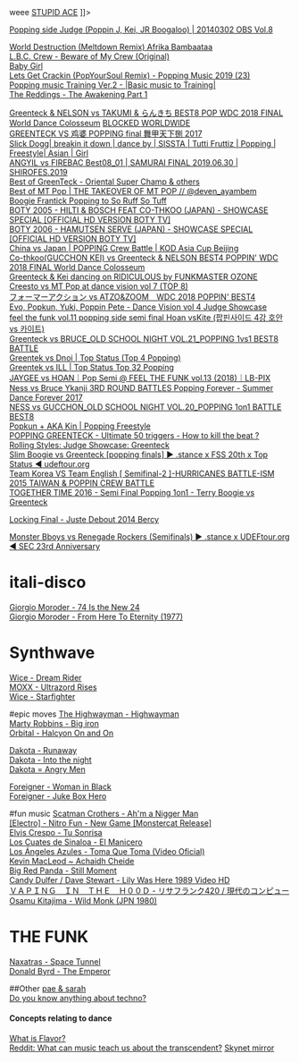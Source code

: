 <![CDATA[
test tags <b>weee</b> <a href="https://www.stupid.com"> STUPID ACE</a>
]]>


[Popping side Judge (Poppin J, Kei, JR Boogaloo) | 20140302 OBS Vol.8](https://www.youtube.com/watch?v=uPH8v8uMG-I)  

[World Destruction (Meltdown Remix) Afrika Bambaataa](https://www.youtube.com/watch?v=aAvlWIyHxJ4)  
[L.B.C. Crew - Beware of My Crew (Original)](https://www.youtube.com/watch?v=xqOdsYhJskA)  
[Baby Girl](https://www.youtube.com/watch?v=yvM0dHq3Pds)  
[Lets Get Crackin (PopYourSoul Remix) - Popping Music 2019 (23)](https://www.youtube.com/watch?v=SjRwoBAg050)  
[Popping music Training Ver.2 - |Basic music to Training|](https://www.youtube.com/watch?v=U148JATauGA)  
[The Reddings - The Awakening Part 1](https://www.youtube.com/watch?v=eGGFbRqsDrQ)  

[Greenteck & NELSON vs TAKUMI & らんきち BEST8 POP WDC 2018 FINAL World Dance Colosseum](https://www.youtube.com/watch?v=Z3Kq4tAQrkc)  [BLOCKED WORLDWIDE](http://polsy.org.uk/stuff/ytrestrict.cgi?ytid=https%3A%2F%2Fwww.youtube.com%2Fwatch%3Fv%3DZ3Kq4tAQrkc&auth=54f837b391333c5752562a04dc6de7e2)  
[GREENTECK VS 鸡婆 POPPING final 舞甲天下捌 2017](https://www.youtube.com/watch?v=qWf5V7glhCA)  
[Slick Dogg| breakin it down | dance by | SISSTA | Tutti Fruttiz | Popping | Freestyle| Asian | Girl](https://www.youtube.com/watch?v=pAONq5yZng4)  
[ANGYIL vs FIREBAC Best08_01 | SAMURAI FINAL 2019.06.30 | SHIROFES.2019](https://www.youtube.com/watch?v=N8irUaOuMZw)  
[Best of GreenTeck - Oriental Super Champ & others](https://www.youtube.com/watch?v=jxNMu4YHQHw)  
[Best of MT Pop | THE TAKEOVER OF MT POP // @deven_ayambem](https://www.youtube.com/watch?v=qmAxxHK_vTc)  
[Boogie Frantick Popping to So Ruff So Tuff](https://www.youtube.com/watch?v=3tN3HJN9Ylc)  
[BOTY 2005 - HILTI & BOSCH FEAT CO-THKOO (JAPAN) - SHOWCASE SPECIAL [OFFICIAL HD VERSION BOTY TV]](https://www.youtube.com/watch?v=gzD50-jYcKk)  
[BOTY 2006 - HAMUTSEN SERVE (JAPAN) - SHOWCASE SPECIAL [OFFICIAL HD VERSION BOTY TV]](https://www.youtube.com/watch?v=mgBoy-4vO3I)  
[China vs Japan | POPPING Crew Battle | KOD Asia Cup Beijing](https://www.youtube.com/watch?v=MrXgrTZ0xlQ)  
[Co-thkoo(GUCCHON KEI) vs Greenteck & NELSON BEST4 POPPIN' WDC 2018 FINAL World Dance Colosseum](https://www.youtube.com/watch?v=NpqTXJqlIY8)  
[Greenteck & Kei dancing on RIDICULOUS by FUNKMASTER OZONE](https://www.youtube.com/watch?v=ymfwe26O-n8)  
[Creesto vs MT Pop at dance vision vol 7 (TOP 8)](https://www.youtube.com/watch?v=asv9pPcxnR4)   
[フォーマーアクション vs ATZO&ZOOM　WDC 2018 POPPIN' BEST4](https://www.youtube.com/watch?v=4jhNYBJGVA0)  
[Evo, Popkun, Yuki, Poppin Pete - Dance Vision vol 4 Judge Showcase](https://www.youtube.com/watch?v=K0V1rjaVbhA)  
[feel the funk vol.11 popping side semi final Hoan vsKite (팝핀사이드 4강 호안 vs 카이트)](https://www.youtube.com/watch?v=5pbjQZrMrGQ)  
[Greenteck vs BRUCE_OLD SCHOOL NIGHT VOL.21_POPPING 1vs1 BEST8 BATTLE](https://www.youtube.com/watch?v=bToC7ajURvE)  
[Greentek vs Dnoi | Top Status (Top 4 Popping)](https://www.youtube.com/watch?v=0DJROtE68FA)  
[Greentek vs ILL | Top Status Top 32 Popping](https://www.youtube.com/watch?v=NEeOTLUXAlM)  
[JAYGEE vs HOAN｜Pop Semi @ FEEL THE FUNK vol.13 (2018)｜LB-PIX](https://www.youtube.com/watch?v=p1vWC9AQwW8)  
[Ness vs Bruce Ykanji 3RD ROUND BATTLES Popping Forever - Summer Dance Forever 2017](https://www.youtube.com/watch?v=3F4yRaLzodE)  
[NESS vs GUCCHON_OLD SCHOOL NIGHT VOL.20_POPPING 1on1 BATTLE BEST8](https://www.youtube.com/watch?v=QVZ7lBk0xGE)  
[Popkun + AKA Kin | Popping Freestyle](https://www.youtube.com/watch?v=HwWdO2jrypk)  
[POPPING GREENTECK - Ultimate 50 triggers - How to kill the beat ?](https://www.youtube.com/watch?v=KHlIELuK-JE)  
[Rolling Styles: Judge Showcase: Greenteck](https://www.youtube.com/watch?v=fAZfScVy9HA)  
[Slim Boogie vs Greenteck [popping finals] ► .stance x FSS 20th x Top Status ◄ udeftour.org](https://www.youtube.com/watch?v=cg9THzuoCZI)  
[Team Korea VS Team English [ Semifinal-2 ]-HURRICANES BATTLE-ISM 2015 TAIWAN & POPPIN CREW BATTLE](https://www.youtube.com/watch?v=wGMYNMGNuSE)  
[TOGETHER TIME 2016 - Semi Final Popping 1on1 - Terry Boogie vs Greenteck](https://www.youtube.com/watch?v=TrTZ_J5kgOU)  

[Locking Final - Juste Debout 2014 Bercy](https://www.youtube.com/watch?v=OTC2Goyxb3U)  

[Monster Bboys vs Renegade Rockers (Semifinals) ► .stance x UDEFtour.org ◄ SEC 23rd Anniversary](https://www.youtube.com/watch?v=k3V5q1nMD6M)  

# itali-disco
[Giorgio Moroder - 74 Is the New 24](https://www.youtube.com/watch?v=7u5c-Qndqio)  
[Giorgio Moroder - From Here To Eternity (1977)](https://www.youtube.com/watch?v=30hr7DyAuAY)  

# Synthwave
[Wice - Dream Rider](https://www.youtube.com/watch?v=zgi-BGOf9fo)  
[MOXX - Ultrazord Rises](https://www.youtube.com/watch?v=SAon4mBkuNo)  
[Wice - Starfighter](https://www.youtube.com/watch?v=EAYfJckSEN0)  

#epic moves
[The Highwayman - Highwayman](https://www.youtube.com/watch?v=LTg4wj0HofE)  
[Marty Robbins - Big iron](https://www.youtube.com/watch?v=zzICMIu5zFY)   
[Orbital - Halcyon On and On](https://www.youtube.com/watch?v=bV-hSgL1R74)  

[Dakota - Runaway](https://www.youtube.com/watch?v=PtcFslJz7p0)  
[Dakota - Into the night](https://www.youtube.com/watch?v=cMaB5zKVW7A)  
[Dakota = Angry Men](https://www.youtube.com/watch?v=dGXob9MHkIg)  

[Foreigner - Woman in Black](https://www.youtube.com/watch?v=_98uOcxqa3o)  
[Foreigner - Juke Box Hero](https://www.youtube.com/watch?v=W_TOsFvnmeQ)  

#fun music
[Scatman Crothers - Ah'm a Nigger Man](https://www.youtube.com/watch?v=lPIZboQw1zA)  
[[Electro] - Nitro Fun - New Game [Monstercat Release]](https://www.youtube.com/watch?v=6y_NJg-xoeE)  
[Elvis Crespo - Tu Sonrisa](https://www.youtube.com/watch?v=3CqNeJLqvL0)  
[Los Cuates de Sinaloa - El Manicero](https://www.youtube.com/watch?v=VMWNcHuTDVY)  
[Los Ángeles Azules - Toma Que Toma (Video Oficial)](https://www.youtube.com/watch?v=C6c8Kvn3nKM)  
[Kevin MacLeod ~ Achaidh Cheide](https://www.youtube.com/watch?v=istqadd7x8I)  
[Big Red Panda - Still Moment](https://www.youtube.com/watch?v=F4_BLkh-TXU)  
[Candy Dulfer / Dave Stewart - Lily Was Here 1989 Video HD](https://www.youtube.com/watch?v=_5kKo2_2MzI)  
[ＶＡＰＩＮＧ　ＩＮ　ＴＨＥ　Ｈ００Ｄ - リサフランク420 / 現代のコンピュー](https://www.youtube.com/watch?v=_HJ9LdmppYU)  
[Osamu Kitajima - Wild Monk (JPN 1980)](https://www.youtube.com/watch?v=JVpN8Jxi_Xs)  

# THE FUNK
[Naxatras - Space Tunnel](https://www.youtube.com/watch?v=nKmd-9p66ZE)  
[Donald Byrd - The Emperor](https://www.youtube.com/watch?v=Qn3xqRuj2uA)  

##Other
[pae & sarah](https://www.youtube.com/watch?v=QDsDOlfz-QU)  
[Do you know anything about techno?](https://www.youtube.com/watch?v=kt3Oj-Dq-MM)  

#### Concepts relating to dance
[What is Flavor?](https://www.youtube.com/watch?v=6hU5auBfN6I)  
[Reddit: What can music teach us about the transcendent?](https://www.reddit.com/r/ConfrontingChaos/comments/9njpgp/what_can_music_teach_us_about_the_transcendent/) [Skynet mirror](https://siasky.net/IAD6qLl8IH9mULGlr-kahdRvTx0ctXI1TrrKajOm7FAeYw/) 
